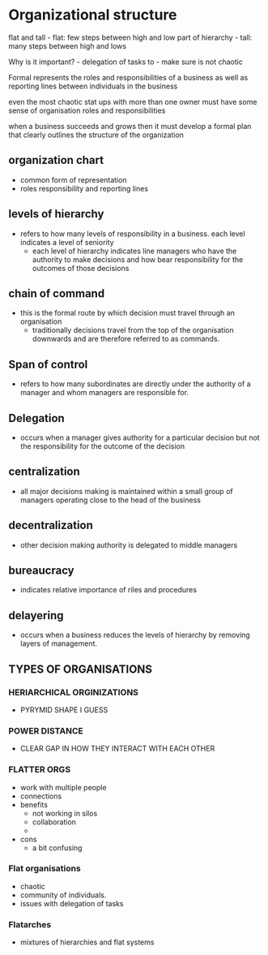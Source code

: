 
# Organizational structure

 flat and tall
	 - flat: few steps between high and low part of hierarchy
	 - tall: many steps between high and lows

Why is it important?
	 - delegation of tasks to
	 - make sure is not chaotic 

Formal represents the roles and responsibilities of a business as well as reporting lines between individuals in the business

even the most chaotic stat ups with more than one owner must have some sense of organisation roles and responsibilities

when a business succeeds and grows then it must develop a formal plan that clearly outlines the structure of the organization 


## organization chart
 - common form of representation
 - roles responsibility and reporting lines



## levels of hierarchy
 - refers to how many levels of responsibility in a business. each level indicates a level of seniority
	 - each level of hierarchy indicates line managers who have the authority to make decisions and how bear responsibility for the outcomes of those decisions



## chain of command
 - this is the formal route by which decision must travel through an organisation
	 - traditionally decisions travel from the top of the organisation downwards and are therefore referred to as commands.



## Span of control
- refers to how many subordinates are directly under the authority of a manager and whom managers are responsible for.


## Delegation  
- occurs when a manager gives authority for a particular decision but not the responsibility for the outcome of the decision

## centralization
 - all major decisions making is maintained within a small group of managers operating close to the head of the business

## decentralization 
- other decision making authority is delegated to middle managers

## bureaucracy 
- indicates relative importance of riles and procedures

## delayering 
- occurs when a business reduces the levels of hierarchy by removing layers of management.







## TYPES OF ORGANISATIONS


### HERIARCHICAL ORGINIZATIONS
 - PYRYMID SHAPE I GUESS



### POWER DISTANCE
 - CLEAR GAP IN HOW THEY INTERACT WITH EACH OTHER



### FLATTER ORGS
 - work with multiple people
 - connections
 - benefits
	 - not working in silos
	 - collaboration
	 - 
 - cons
	 - a bit confusing


### Flat organisations
 - chaotic
 - community of individuals.
 - issues with delegation of tasks


### Flatarches

 - mixtures of hierarchies and flat systems



